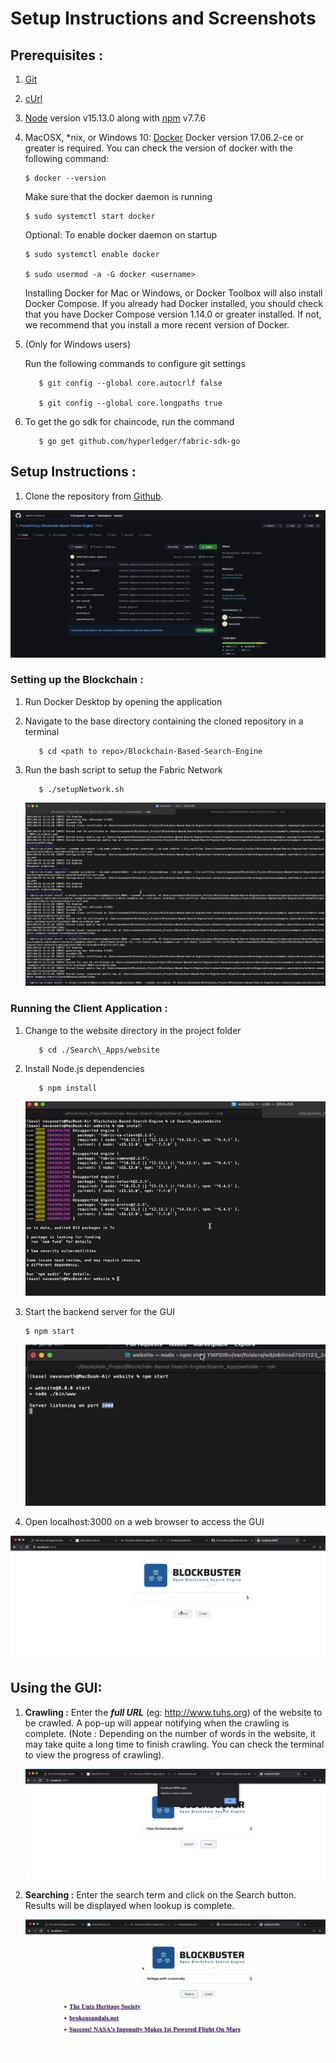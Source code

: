 # Setup Instructions and Screenshots

## Prerequisites :
1. [Git](https://git-scm.com/downloads)
1. [cUrl](https://curl.se/download.html)
1. [Node](https://nodejs.org/en/) version v15.13.0 along with [npm](https://www.npmjs.com/package/npm) v7.7.6
1. MacOSX, \*nix, or Windows 10: [Docker](https://www.docker.com/get-started) Docker version 17.06.2-ce or greater is required. 
	You can check the version of docker with the following command:
	```
	$ docker --version
	```
	Make sure that the docker daemon is running
	```
	$ sudo systemctl start docker
	```
	Optional: To enable docker daemon on startup
	```
	$ sudo systemctl enable docker

	$ sudo usermod -a -G docker <username>
	```
	Installing Docker for Mac or Windows, or Docker Toolbox will also install Docker Compose. If you already had Docker installed, you should check that you 	have Docker Compose version 1.14.0 or greater installed. If not, we recommend that you install a more recent version of Docker.

1. (Only for Windows users)

	Run the following commands to configure git settings

	```
	   $ git config --global core.autocrlf false

	   $ git config --global core.longpaths true
	```

1. To get the go sdk for chaincode, run the command
	```
	   $ go get github.com/hyperledger/fabric-sdk-go
	```


## Setup Instructions :

1. Clone the repository from [Github](https://github.com/PrarabdhGarg/Blockchain-Based-Search-Engine).

![](Aspose.Words.dbd3fc15-0722-4cb7-ad4b-baa8a1db5883.001.png)

### Setting up the Blockchain :

1. Run Docker Desktop by opening the application

1. Navigate to the base directory containing the cloned repository in a terminal

	```
	   $ cd <path to repo>/Blockchain-Based-Search-Engine
	```

1. Run the bash script to setup the Fabric Network

	```
	   $ ./setupNetwork.sh
	```

	![](Aspose.Words.dbd3fc15-0722-4cb7-ad4b-baa8a1db5883.002.png)


### Running the Client Application :

1. Change to the website directory in the project folder
	```
	   $ cd ./Search\_Apps/website
	```
1. Install Node.js dependencies
	```
	   $ npm install
	```

	![](Aspose.Words.dbd3fc15-0722-4cb7-ad4b-baa8a1db5883.003.png)

1. Start the backend server for the GUI

	```
	$ npm start
	```

	![](Aspose.Words.dbd3fc15-0722-4cb7-ad4b-baa8a1db5883.004.png)


1. Open localhost:3000 on a web browser to access the GUI

![](Aspose.Words.dbd3fc15-0722-4cb7-ad4b-baa8a1db5883.005.png)


## Using the GUI:

1. **Crawling :** Enter the ***full URL*** (eg: <http://www.tuhs.org>) of the website to be crawled. A pop-up will appear notifying when the crawling is complete. (Note : Depending on the number of words in the website, it may take quite a long time to finish crawling. You can check the terminal to view the progress of crawling).

	![](Aspose.Words.dbd3fc15-0722-4cb7-ad4b-baa8a1db5883.006.png)

1. **Searching :** Enter the search term and click on the Search button. Results will be displayed when lookup is complete.

	![](Aspose.Words.dbd3fc15-0722-4cb7-ad4b-baa8a1db5883.007.png)


